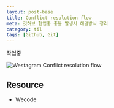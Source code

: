 ```yaml
---
layout: post-base
title: Conflict resolution flow
meta: 깃허브 협업중 충돌 발생시 해결방식 정리
category: til
tags: [Github, Git]
---
```

작업중

![Westagram Conflict resolution flow]({{site.baseurl}}/img/21-10-22-gitConflict.jpg)

## Resource

* Wecode
